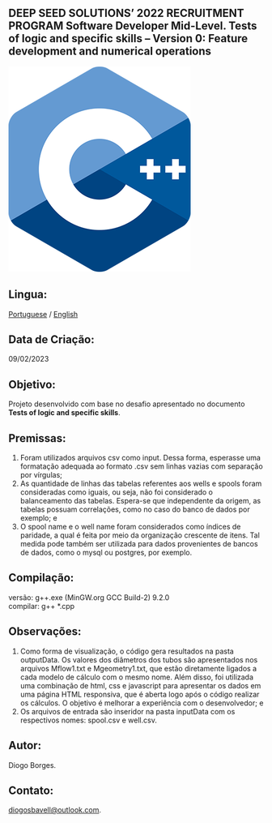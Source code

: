 DEEP SEED SOLUTIONS’ 2022 RECRUITMENT PROGRAM
Software Developer Mid-Level.
Tests of logic and specific skills – Version 0: Feature development and numerical operations
--------------------------------------------------------------------------------------------
![This is an image](outputData/assets/c.png)

Lingua:
----------------

[Portuguese](/README.md) / [English](/READMEN.md)

Data de Criação:
----------------
09/02/2023

Objetivo:
---------
Projeto desenvolvido com base no desafio apresentado no documento **Tests of logic and specific skills**.

Premissas:
------------
1. Foram utilizados arquivos csv como input. Dessa forma, esperasse uma formatação adequada
ao formato .csv sem linhas vazias com separação por vírgulas;
2. As quantidade de linhas das tabelas referentes aos wells e spools foram consideradas como iguais,
ou seja, não foi considerado o balanceamento das tabelas. Espera-se que independente da origem, as
tabelas possuam correlações, como no caso do banco de dados por exemplo; e
3. O spool name e o well name foram considerados como índices de paridade, a qual é feita por meio
da organização crescente de itens. Tal medida pode também ser utilizada para dados provenientes
de bancos de dados, como o mysql ou postgres, por exemplo.

Compilação:
-----------
versão: g++.exe (MinGW.org GCC Build-2) 9.2.0 <br />
compilar: g++ *.cpp

Observações:
------------
1. Como forma de visualização, o código gera resultados na pasta outputData. Os valores dos diâmetros dos tubos são apresentados nos arquivos Mflow1.txt e Mgeometry1.txt, que estão diretamente ligados a cada modelo de cálculo com o mesmo nome. Além disso, foi utilizada uma combinação de html, css e javascript para apresentar os dados em uma página HTML responsiva, que é aberta logo após o código realizar os cálculos. O objetivo é melhorar a experiência com o desenvolvedor; e
2. Os arquivos de entrada são inseridor na pasta inputData com os respectivos nomes: spool.csv e well.csv. 

Autor:
------
Diogo Borges.

Contato:
--------
diogosbavell@outlook.com.